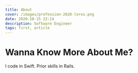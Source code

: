 ```yaml
---
title: About
cover: /images/profession-2020-lores.png
date: 2020-10-15 22:14
description: Software Engineer
tags: first, article
---
```

# Wanna Know More About Me?

I code in Swift. Prior skills in Rails.
